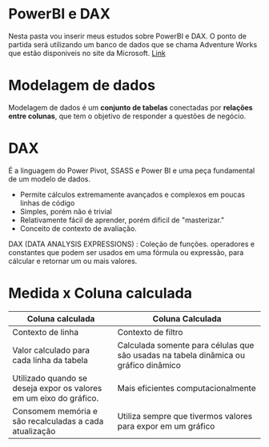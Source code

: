 # PowerBI e DAX
<p> Nesta pasta vou inserir meus estudos sobre PowerBI e DAX. O ponto de partida será utilizando um banco de dados que se chama Adventure Works que estão disponiveis
	no site da Microsoft. <a href="https://www.microsoft.com/en-us/download/details.aspx?id=49502">Link</a></p>


# Modelagem de dados

Modelagem de dados é um **conjunto de tabelas** conectadas por **relações entre colunas**, que tem o objetivo de responder a questões de negócio.

# DAX 

É a linguagem do Power Pivot, SSASS e Power BI  e uma peça fundamental de um modelo de dados.

 - Permite cálculos extremamente avançados e complexos em poucas linhas de código
 - Simples, porém não é trivial
 - Relativamente fácil de aprender, porém dificil de "masterizar."
 - Conceito de contexto de avaliação.

DAX (DATA ANALYSIS EXPRESSIONS) : Coleção de funções. operadores e constantes que podem ser usados em uma fórmula ou expressão, para cálcular e retornar um ou mais valores.

# Medida x Coluna calculada
| Coluna calculada | Coluna Calculada |
|--|--|
|Contexto de linha  | Contexto de filtro |
|Valor calculado para cada linha da tabela  | Calculada somente para células que são usadas na tabela dinâmica ou gráfico dinâmico |
|Utilizado quando se deseja expor os valores em um eixo do gráfico.  | Mais eficientes computacionalmente |
|Consomem memória e são recalculadas a cada atualização | Utiliza sempre que tivermos valores para expor em um gráfico |